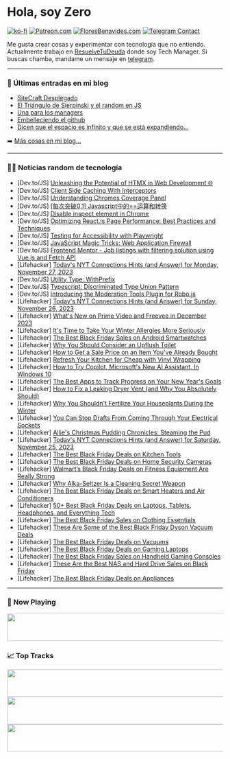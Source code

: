 # Hola, soy Zero

[![ko-fi](https://ko-fi.com/img/githubbutton_sm.svg)](https://ko-fi.com/J3J4N0LUK)
[![Patreon.com](https://img.shields.io/endpoint.svg?url=https%3A%2F%2Fshieldsio-patreon.vercel.app%2Fapi%3Fusername%3Dzerodragon%26type%3Dpatrons&style=for-the-badge)](https://patreon.com/zerodragon)
[![FloresBenavides.com](https://img.shields.io/website?down_message=oops&label=MiBlog&style=for-the-badge&up_message=online&url=https%3A%2F%2Ffloresbenavides.com)](https://floresbenavides.com)
[![Telegram Contact](https://img.shields.io/badge/escr%C3%ADbeme-ZeroDragon-%2326A5E4?style=for-the-badge&logo=telegram)](https://t.me/zerodragon)

Me gusta crear cosas y experimentar con tecnología que no entiendo.
Actualmente trabajo en [ResuelveTuDeuda](http://github.com/resuelve) donde soy Tech Manager.
Si buscas chamba, mandame un mensaje en [telegram](https://t.me/zerodragon).

---

### 📕 Últimas entradas en mi blog
<!-- BLOG-POST-LIST:START -->
- [SiteCraft Desplegado](https://floresbenavides.com/sitecraft-desplegado/)
- [El Triángulo de Sierpinski y el random en JS](https://floresbenavides.com/el-triangulo-de-sierpinski-y-el-random-en-js/)
- [Una para los managers](https://floresbenavides.com/una-para-los-managers/)
- [Embelleciendo el github](https://floresbenavides.com/embelleciendo-el-github/)
- [Dicen que el espacio es infinito y que se está expandiendo…](https://floresbenavides.com/dicen-que-el-espacio-es-infinito-y-que-se-esta-expandiendo/)
<!-- BLOG-POST-LIST:END -->

➡️ [Más cosas en mi blog...](https://floresbenavides.com)

---

### 👨‍💻 Noticias random de tecnología
<!-- TECH-POSTS:START -->
- [Dev.to/JS] [Unleashing the Potential of HTMX in Web Development 🌐](https://dev.to/ratnamraju22/unleashing-the-potential-of-htmx-in-web-development-5180)
- [Dev.to/JS] [Client Side Caching With Interceptors](https://dev.to/this-is-angular/client-side-caching-with-interceptors-ii)
- [Dev.to/JS] [Understanding Chromes Coverage Panel](https://dev.to/dainemawer/understanding-chromes-coverage-panel-3mie)
- [Dev.to/JS] [[每次突破0.1] Javascript中的==运算和转换](https://dev.to/andylow/mei-ci-tu-po-01-javascriptzhong-de-yun-suan-he-zhuan-huan-1800)
- [Dev.to/JS] [Disable inspect element in Chrome](https://dev.to/kaustavkarmakar2/disable-inspect-element-in-chrome-1mod)
- [Dev.to/JS] [Optimizing React.js Page Performance: Best Practices and Techniques](https://dev.to/moktarul12/optimizing-reactjs-page-performance-best-practices-and-techniques-p52)
- [Dev.to/JS] [Testing for Accessibility with Playwright](https://dev.to/corinamurg/testing-for-accessibility-with-playwright-9o)
- [Dev.to/JS] [JavaScript Magic Tricks: Web Application Firewall](https://dev.to/wangliwen/javascript-magic-tricks-web-application-firewall-f7d)
- [Dev.to/JS] [Frontend Mentor - Job listings with filtering solution using Vue.js and Fetch API](https://dev.to/awkwardblkcoder/frontend-mentor-job-listings-with-filtering-solution-using-vuejs-and-fetch-api-a7j)
- [Lifehacker] [Today&#39;s NYT Connections Hints &lpar;and Answer&rpar; for Monday, November 27, 2023](https://lifehacker.com/entertainment/nyt-connections-answer-today-november-27-2023)
- [Dev.to/JS] [Utility Type: WithPrefix](https://dev.to/teamradhq/utility-type-withprefix-eje)
- [Dev.to/JS] [Typescript: Discriminated Type Union Pattern](https://dev.to/kevin-uehara/typescript-discriminated-type-union-pattern-4dbi)
- [Dev.to/JS] [Introducing the Moderation Tools Plugin for Robo.js](https://dev.to/waveplay/introducing-the-moderation-tools-plugin-for-robojs-59mn)
- [Lifehacker] [Today&#39;s NYT Connections Hints &lpar;and Answer&rpar; for Sunday, November 26, 2023](https://lifehacker.com/entertainment/nyt-connections-answer-today-november-26-2023)
- [Lifehacker] [What&#39;s New on Prime Video and Freevee in December 2023](https://lifehacker.com/entertainment/new-on-prime-video-and-freevee-december-2023)
- [Lifehacker] [It&#39;s Time to Take Your Winter Allergies More Seriously](https://lifehacker.com/health/winter-indoor-allergy-season)
- [Lifehacker] [The Best Black Friday Sales on Android Smartwatches](https://lifehacker.com/tech/best-black-friday-deals-android-smartwatches)
- [Lifehacker] [Why You Should Consider an Upflush Toilet](https://lifehacker.com/home/upflush-toilet-for-basements)
- [Lifehacker] [How to Get a Sale Price on an Item You&#39;ve Already Bought](https://lifehacker.com/money/price-adjustment-after-purchasing)
- [Lifehacker] [Refresh Your Kitchen for Cheap with Vinyl Wrapping](https://lifehacker.com/home/vinyl-wrapping-kitchen-cabinets)
- [Lifehacker] [How to Try Copilot, Microsoft&#39;s New AI Assistant, In Windows 10](https://lifehacker.com/tech/how-to-try-windows-10-copilot)
- [Lifehacker] [The Best Apps to Track Progress on Your New Year&#39;s Goals](https://lifehacker.com/tech/new-years-resolution-goal-tracking-apps-2024)
- [Lifehacker] [How to Fix a Leaking Dryer Vent &lpar;and Why You Absolutely Should&rpar;](https://lifehacker.com/home/signs-of-leaking-dryer-vent-and-how-to-fix)
- [Lifehacker] [Why You Shouldn&#39;t Fertilize Your Houseplants During the Winter](https://lifehacker.com/home/guide-fertilizing-houseplants-during-the-winter)
- [Lifehacker] [You Can Stop Drafts From Coming Through Your Electrical Sockets](https://lifehacker.com/home/fix-drafty-electrical-outlets)
- [Lifehacker] [Allie&#39;s Christmas Pudding Chronicles: Steaming the Pud](https://lifehacker.com/food-drink/christmas-pudding-recipe-step-two)
- [Lifehacker] [Today&#39;s NYT Connections Hints &lpar;and Answer&rpar; for Saturday, November 25, 2023](https://lifehacker.com/entertainment/nyt-connections-answer-today-november-25-2023)
- [Lifehacker] [The Best Black Friday Deals on Kitchen Tools](https://lifehacker.com/home/black-friday-sales-on-kitchen-tools)
- [Lifehacker] [The Best Black Friday Deals on Home Security Cameras](https://lifehacker.com/tech/black-friday-deals-on-security-cameras)
- [Lifehacker] [Walmart’s Black Friday Deals on Fitness Equipment Are Really Strong](https://lifehacker.com/health/walmart-best-flack-friday-deals-fitness-equipment)
- [Lifehacker] [Why Alka-Seltzer Is a Cleaning Secret Weapon](https://lifehacker.com/why-alka-seltzer-is-a-cleaning-secret-weapon-1850992664)
- [Lifehacker] [The Best Black Friday Deals on Smart Heaters and Air Conditioners](https://lifehacker.com/home/best-black-friday-deals-on-smart-heaters-and-air-conditioners)
- [Lifehacker] [50+ Best Black Friday Deals on Laptops, Tablets, Headphones, and Everything Tech](https://lifehacker.com/tech/best-black-friday-deals-laptops-tablets-headphones)
- [Lifehacker] [The Best Black Friday Sales on Clothing Essentials](https://lifehacker.com/money/best-black-friday-deals-clothing-essentials)
- [Lifehacker] [These Are Some of the Best Black Friday Dyson Vacuum Deals](https://lifehacker.com/home/best-black-friday-dyson-vacuum-deals-2023)
- [Lifehacker] [The Best Black Friday Deals on Vacuums](https://lifehacker.com/home/black-friday-deals-on-vacuums)
- [Lifehacker] [The Best Black Friday Deals on Gaming Laptops](https://lifehacker.com/tech/best-black-friday-deals-gaming-laptops)
- [Lifehacker] [The Best Black Friday Sales on Handheld Gaming Consoles](https://lifehacker.com/entertainment/best-handheld-gaming-consoles-black-friday)
- [Lifehacker] [These Are the Best NAS and Hard Drive Sales on Black Friday](https://lifehacker.com/tech/best-nas-hard-drive-deals-black-friday)
- [Lifehacker] [The Best Black Friday Deals on Appliances](https://lifehacker.com/home/best-black-friday-deals-on-appliances)<!-- TECH-POSTS:END -->

---

### 🎵 Now Playing
<a href="https://spotify-now-playing-dun.vercel.app/now-playing?open"><img src="https://spotify-now-playing-dun.vercel.app/now-playing" width="540" height="64"></a>

### 📈 Top Tracks
<a href="https://spotify-now-playing-dun.vercel.app/top-tracks?i=1&open"><img src="https://spotify-now-playing-dun.vercel.app/top-tracks?i=1" width="540" height="64"></a>
<a href="https://spotify-now-playing-dun.vercel.app/top-tracks?i=2&open"><img src="https://spotify-now-playing-dun.vercel.app/top-tracks?i=2" width="540" height="64"></a>
<a href="https://spotify-now-playing-dun.vercel.app/top-tracks?i=3&open"><img src="https://spotify-now-playing-dun.vercel.app/top-tracks?i=3" width="540" height="64"></a>
